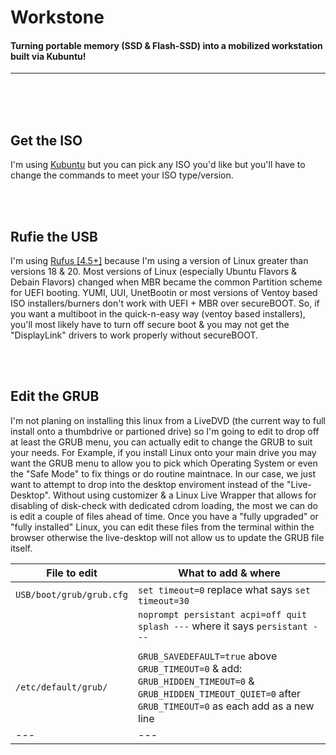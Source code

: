# Workstone
#### Turning portable memory (SSD &amp; Flash-SSD) into a mobilized workstation built via Kubuntu!
---
</br></br>
</br>

## Get the ISO
I'm using <a href="https://Kubuntu.org" target="_blank" rel="noopener noreferrer">Kubuntu</a> but you can pick any ISO you'd like but you'll have to change the commands to meet your ISO type/version.

</br></br>

## Rufie the USB
I'm using <a href="https://rufus.ie/en/" target="_blank" rel="noopener noreferrer">Rufus [4.5+]</a> because I'm using a version of Linux greater than versions 18 & 20. Most versions of Linux (especially Ubuntu Flavors & Debain Flavors) changed when MBR became the common Partition scheme for UEFI booting. YUMI, UUI, UnetBootin or most versions of Ventoy based ISO installers/burners don't work with UEFI + MBR over secureBOOT. So, if you want a multiboot in the quick-n-easy way (ventoy based installers), you'll most likely have to turn off secure boot & you may not get the "DisplayLink" drivers to work properly without secureBOOT.

</br></br>

## Edit the GRUB
I'm not planing on installing this linux from a LiveDVD (the current way to full install onto a thumbdrive or partioned drive) so I'm going to edit to drop off at least the GRUB menu, you can actually edit to change the GRUB to suit your needs. For Example, if you install Linux onto your main drive you may want the GRUB menu to allow you to pick which Operating System or even the "Safe Mode" to fix things or do routine maintnace. In our case, we just want to attempt to drop into the desktop enviroment instead of the "Live-Desktop". Without using customizer & a Linux Live Wrapper that allows for disabling of disk-check with dedicated cdrom loading, the most we can do is edit a couple of files ahead of time. Once you have a "fully upgraded" or "fully installed" Linux, you can edit these files from the terminal within the browser otherwise the live-desktop will not allow us to update the GRUB file itself.

| File to edit | What to add & where |
|---|---|
| <code>USB/boot/grub/grub.cfg</code> | <code>set timeout=0</code> replace what says <code>set timeout=30</code> |
|  | <code>noprompt persistant acpi=off quit splash ---</code> where it says <code>persistant ---</code> |
|  |
| <code>/etc/default/grub/</code> | <code>GRUB_SAVEDEFAULT=true</code> above <code>GRUB_TIMEOUT=0</code> & add: <code>GRUB_HIDDEN_TIMEOUT=0</code> & <code>GRUB_HIDDEN_TIMEOUT_QUIET=0</code> after <code>GRUB_TIMEOUT=0</code> as each add as a new line |
|---|---|


</br></br>
 







